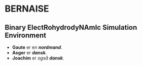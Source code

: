 # BERNAISE
## Binary ElectRohydrodyNAmIc Simulation Environment

* **Gaute** er en ***nordmand***.
* **Asger** er ***dansk***.
* **Joachim** er *også* ***dansk***.
